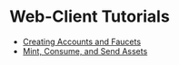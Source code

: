 # Web-Client Tutorials
- [Creating Accounts and Faucets](./create_deploy_tutorial.md)
- [Mint, Consume, and Send Assets](./mint_consume_send_tutorial.md)